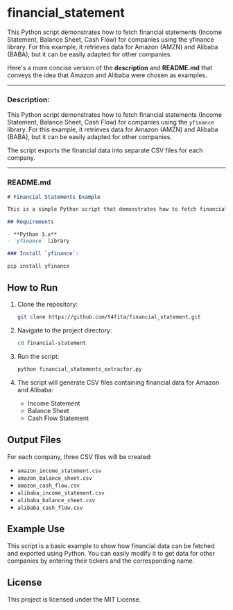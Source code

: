 # financial_statement
This Python script demonstrates how to fetch financial statements (Income Statement, Balance Sheet, Cash Flow) for companies using the yfinance library. For this example, it retrieves data for Amazon (AMZN) and Alibaba (BABA), but it can be easily adapted for other companies.

Here's a more concise version of the **description** and **README.md** that conveys the idea that Amazon and Alibaba were chosen as examples.

---

### **Description:**

This Python script demonstrates how to fetch financial statements (Income Statement, Balance Sheet, Cash Flow) for companies using the `yfinance` library. For this example, it retrieves data for Amazon (AMZN) and Alibaba (BABA), but it can be easily adapted for other companies.

The script exports the financial data into separate CSV files for each company.

---

### **README.md**

```markdown
# Financial Statements Example

This is a simple Python script that demonstrates how to fetch financial data using the `yfinance` library. For this example, we use **Amazon (AMZN)** and **Alibaba (BABA)** as sample companies, but you can modify the script to retrieve data for any other company.

## Requirements

- **Python 3.x**
- `yfinance` library

### Install `yfinance`:

```

```bash
pip install yfinance
```

## How to Run

1. Clone the repository:
   ```bash
   git clone https://github.com/t4fita/financial_statement.git
   ```

2. Navigate to the project directory:
   ```bash
   cd financial-statement
   ```

3. Run the script:
   ```bash
   python financial_statements_extractor.py
   ```

4. The script will generate CSV files containing financial data for Amazon and Alibaba:
    - Income Statement
    - Balance Sheet
    - Cash Flow Statement

## Output Files

For each company, three CSV files will be created:
- `amazon_income_statement.csv`
- `amazon_balance_sheet.csv`
- `amazon_cash_flow.csv`
- `alibaba_income_statement.csv`
- `alibaba_balance_sheet.csv`
- `alibaba_cash_flow.csv`

## Example Use

This script is a basic example to show how financial data can be fetched and exported using Python. You can easily modify it to get data for other companies by entering their tickers and the corresponding name.

## License

This project is licensed under the MIT License.
